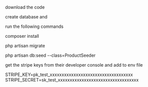 download the code

create database and 

run the following commands 

composer install

php artisan migrate

php artisan db:seed --class=ProductSeeder

get the stripe keys from their developer console and add to env file

STRIPE_KEY=pk_test_xxxxxxxxxxxxxxxxxxxxxxxxxxxxxxxxxxx
STRIPE_SECRET=sk_test_xxxxxxxxxxxxxxxxxxxxxxxxxxxxxxxxxx
